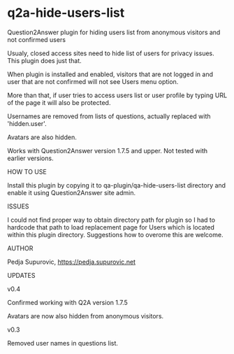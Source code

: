 # q2a-hide-users-list
Question2Answer plugin for hiding users list from anonymous visitors and not confirmed users

Usualy, closed access sites need to hide list of users for privacy issues. This plugin does just that.

When plugin is installed and enabled, visitors that are not logged in and user that are not confirmed will not see Users menu option. 

More than that, if user tries to access users list or user profile by typing URL of the page it will also be protected.

Usernames are removed from lists of questions, actually replaced with 'hidden.user'.

Avatars are also hidden.

Works with Question2Answer version 1.7.5 and upper. Not tested with earlier versions.


HOW TO USE

Install this plugin by copying it to qa-plugin/qa-hide-users-list directory and enable it using Question2Answer site admin.


ISSUES

I could not find proper way to obtain directory path for plugin so I had to hardcode that path to load replacement page for Users which is located within this plugin directory. Suggestions how to overome this are welcome.

AUTHOR

Pedja Supurovic, https://pedja.supurovic.net

UPDATES

v0.4

Confirmed working with Q2A version 1.7.5

Avatars are now also hidden from anonymous visitors.


v0.3

Removed user names in questions list.
